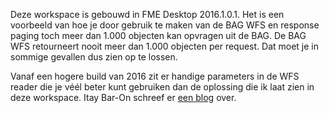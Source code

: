 Deze workspace is gebouwd in FME Desktop 2016.1.0.1. Het is een voorbeeld van hoe je door gebruik te maken van de BAG WFS en response paging toch meer dan 1.000 objecten kan opvragen uit de BAG. De BAG WFS retourneert nooit meer dan 1.000 objecten per request. Dat moet je in sommige gevallen dus zien op te lossen.

Vanaf een hogere build van 2016 zit er handige parameters in de WFS reader die je véél beter kunt gebruiken dan de oplossing die ik laat zien in deze workspace. Itay Bar-On schreef er [een blog](http://impossibleaddress2find.blogspot.nl/2016_11_01_archive.html) over.
